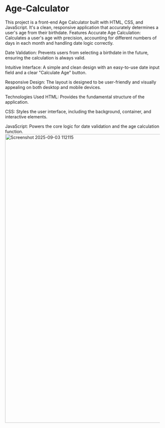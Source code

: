 # Age-Calculator
This project is a front-end Age Calculator built with HTML, CSS, and JavaScript. It's a clean, responsive application that accurately determines a user's age from their birthdate.
Features
Accurate Age Calculation: Calculates a user's age with precision, accounting for different numbers of days in each month and handling date logic correctly.

Date Validation: Prevents users from selecting a birthdate in the future, ensuring the calculation is always valid.

Intuitive Interface: A simple and clean design with an easy-to-use date input field and a clear "Calculate Age" button.

Responsive Design: The layout is designed to be user-friendly and visually appealing on both desktop and mobile devices.

Technologies Used
HTML: Provides the fundamental structure of the application.

CSS: Styles the user interface, including the background, container, and interactive elements.

JavaScript: Powers the core logic for date validation and the age calculation function.
<img width="1919" height="940" alt="Screenshot 2025-09-03 112115" src="https://github.com/user-attachments/assets/d04d95e4-f0b8-4841-97a2-47a502af2190" />
